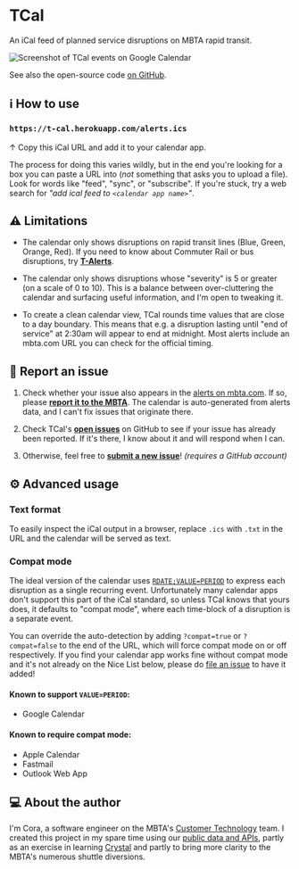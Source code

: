 # TCal

<p class="subtitle">
  An iCal feed of planned service disruptions on MBTA rapid transit.
</p>

<p class="screenshot">
  <img alt="Screenshot of TCal events on Google Calendar" src="/screenshot.png">
</p>

<p class="repo-link">
  See also the open-source code
  <a href="https://github.com/digitalcora/t-cal">on GitHub</a>.
</p>

## ℹ How to use

### `https://t-cal.herokuapp.com/alerts.ics`

↑ Copy this iCal URL and add it to your calendar app.

The process for doing this varies wildly, but in the end you're looking for a
box you can paste a URL into (_not_ something that asks you to upload a file).
Look for words like "feed", "sync", or "subscribe". If you're stuck, try a web
search for _"add ical feed to `<calendar app name>`"_.


## ⚠ Limitations

* The calendar only shows disruptions on rapid transit lines (Blue, Green,
  Orange, Red). If you need to know about Commuter Rail or bus disruptions, try
  [**T-Alerts**](https://alerts.mbta.com/).

* The calendar only shows disruptions whose "severity" is 5 or greater (on a
  scale of 0 to 10). This is a balance between over-cluttering the calendar and
  surfacing useful information, and I'm open to tweaking it.

* To create a clean calendar view, TCal rounds time values that are close to a
  day boundary. This means that e.g. a disruption lasting until "end of service"
  at 2:30am will appear to end at midnight. Most alerts include an mbta.com URL
  you can check for the official timing.


## 💬 Report an issue

1. Check whether your issue also appears in the [alerts on mbta.com]. If so,
   please [**report it to the MBTA**][report]. The calendar is auto-generated
   from alerts data, and I can't fix issues that originate there.

2. Check TCal's **[open issues]** on GitHub to see if your issue has already
   been reported. If it's there, I know about it and will respond when I can.

3. Otherwise, feel free to [**submit a new issue**][new-issue]! _(requires a
   GitHub account)_

[alerts on mbta.com]: https://mbta.com/alerts/subway
[report]: https://www.mbta.com/customer-support
[open issues]: https://github.com/digitalcora/t-cal/issues
[new-issue]: https://github.com/digitalcora/t-cal/issues/new


## ⚙ Advanced usage

### Text format

To easily inspect the iCal output in a browser, replace `.ics` with `.txt` in
the URL and the calendar will be served as text.

### Compat mode

The ideal version of the calendar uses [`RDATE;VALUE=PERIOD`][rdate] to express
each disruption as a single recurring event. Unfortunately many calendar apps
don't support this part of the iCal standard, so unless TCal knows that yours
does, it defaults to "compat mode", where each time-block of a disruption is a
separate event.

[rdate]: https://tools.ietf.org/html/rfc5545#section-3.8.5.2

You can override the auto-detection by adding `?compat=true` or `?compat=false`
to the end of the URL, which will force compat mode on or off respectively. If
you find your calendar app works fine without compat mode and it's not already
on the Nice List below, please do [file an issue] to have it added!

[file an issue]: https://github.com/digitalcora/t-cal/issues/new

#### Known to support `VALUE=PERIOD`:

* Google Calendar

#### Known to require compat mode:

* Apple Calendar
* Fastmail
* Outlook Web App


## 💻 About the author

I'm Cora, a software engineer on the MBTA's [Customer Technology][ctd] team. I
created this project in my spare time using our [public data and APIs][devs],
partly as an exercise in learning [Crystal] and partly to bring more clarity to
the MBTA's numerous shuttle diversions.

[ctd]: https://medium.com/mbta-tech
[devs]: https://www.mbta.com/developers
[Crystal]: https://crystal-lang.org/

